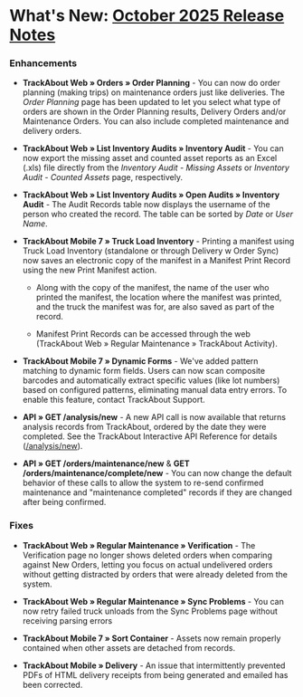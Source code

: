 # What's New: [October 2025 Release Notes](https://datacor.clickhelp.co/articles/project-trackabout-kb/357-release-notes) 


### Enhancements

-   **TrackAbout Web » Orders » Order Planning** - You can now do order planning (making trips) on maintenance orders just like deliveries. The _Order Planning_ page has been updated to let you select what type of orders are shown in the Order Planning results, Delivery Orders and/or Maintenance Orders. You can also include completed maintenance and delivery orders.
    
-   **TrackAbout Web » List Inventory Audits » Inventory Audit** - You can now export the missing asset and counted asset reports as an Excel (.xls) file directly from the _Inventory Audit - Missing Assets_ or _Inventory Audit - Counted Assets_ page, respectively.
    
-   **TrackAbout Web » List Inventory Audits » Open Audits » Inventory Audit** - The Audit Records table now displays the username of the person who created the record. The table can be sorted by _Date_ or _User Name_.  
    
-   **TrackAbout Mobile 7 » Truck Load Inventory** - Printing a manifest using Truck Load Inventory (standalone or through Delivery w Order Sync) now saves an electronic copy of the manifest in a Manifest Print Record using the new Print Manifest action.
    
    -   Along with the copy of the manifest, the name of the user who printed the manifest, the location where the manifest was printed, and the truck the manifest was for, are also saved as part of the record.
        
    -   Manifest Print Records can be accessed through the web (TrackAbout Web » Regular Maintenance » TrackAbout Activity).
        
-   **TrackAbout Mobile 7 » Dynamic Forms** - We've added pattern matching to dynamic form fields. Users can now scan composite barcodes and automatically extract specific values (like lot numbers) based on configured patterns, eliminating manual data entry errors. To enable this feature, contact TrackAbout Support.  
    
-   **API » GET /analysis/new** - A new API call is now available that returns analysis records from TrackAbout, ordered by the date they were completed. See the TrackAbout Interactive API Reference for details ([/analysis/new](https://trackabout.com/api/docs/#!/analysis/NewAnalysisnew_Get)).  
    
-   **API » GET /orders/maintenance/new** & **GET** **/orders/maintenance/complete/new** - You can now change the default behavior of these calls to allow the system to re-send confirmed maintenance and "maintenance completed" records if they are changed after being confirmed.
    

### Fixes

-   **TrackAbout Web » Regular Maintenance » Verification** - The Verification page no longer shows deleted orders when comparing against New Orders, letting you focus on actual undelivered orders without getting distracted by orders that were already deleted from the system.
    
-   **TrackAbout Web » Regular Maintenance » Sync Problems** - You can now retry failed truck unloads from the Sync Problems page without receiving parsing errors
    
-   **TrackAbout Mobile 7 » Sort Container** - Assets now remain properly contained when other assets are detached from records.
    
-   **TrackAbout Mobile » Delivery** - An issue that intermittently prevented PDFs of HTML delivery receipts from being generated and emailed has been corrected.

